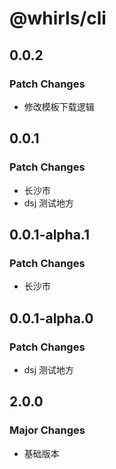 # @whirls/cli

## 0.0.2

### Patch Changes

- 修改模板下载逻辑

## 0.0.1

### Patch Changes

- 长沙市
- dsj 测试地方

## 0.0.1-alpha.1

### Patch Changes

- 长沙市

## 0.0.1-alpha.0

### Patch Changes

- dsj 测试地方

## 2.0.0

### Major Changes

- 基础版本
